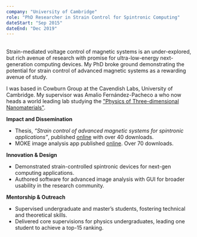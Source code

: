 ```yaml
---
company: "University of Cambridge"
role: "PhD Researcher in Strain Control for Spintronic Computing"
dateStart: "Sep 2015"
dateEnd: "Dec 2019"
---
```


\
Strain-mediated voltage control of magnetic systems is an under-explored, but rich avenue of research with promise for ultra-low-energy next-generation computing devices. My PhD broke ground demonstrating the potential for strain control of advanced magnetic systems as a rewarding avenue of study.

I was based in Cowburn Group at the Cavendish Labs, University of Cambridge. My supervisor was Amalio Fernández-Pacheco a who now heads a world leading lab studying the ["Physics of Three-dimensional Nanomaterials"](https://sites.google.com/view/amaliofernandezpacheco/).

**Impact and Dissemination**
- Thesis, _“Strain control of advanced magnetic systems for spintronic applications”_, published [online](https://doi.org/10.17863/CAM.81785) with over 40 downloads.
- MOKE image analysis app published [online](https://www.mathworks.com/matlabcentral/fileexchange/72494-moke-image-analysis). Over 70 downloads.

**Innovation & Design**
- Demonstrated strain-controlled spintronic devices for next-gen computing applications.
- Authored software for advanced image analysis with GUI for broader usability in the research community.

**Mentorship & Outreach**
- Supervised undergraduate and master’s students, fostering technical and theoretical skills.
- Delivered core supervisions for physics undergraduates, leading one student to achieve a top-15 ranking.